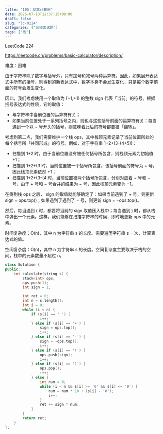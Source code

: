 ```yaml
---
title: "105：基本计算器"
date: 2025-07-13T12:37:15+08:00
draft: false
slug: "lc-0224"
categories: ["高频面试题"]
tags: ["栈"]
---
```


LeetCode 224

https://leetcode.cn/problems/basic-calculator/description/

难度：困难

由于字符串除了数字与括号外，只有加号和减号两种运算符。因此，如果展开表达式中所有的括号，则得到的新表达式中，数字本身不会发生变化，只是每个数字前面的符号会发生变化。

因此，我们考虑使用一个取值为 {−1,+1} 的整数 sign 代表「当前」的符号。根据括号表达式的性质，它的取值：

- 与字符串中当前位置的运算符有关；
- 如果当前位置处于一系列括号之内，则也与这些括号前面的运算符有关：每当遇到一个以 − 号开头的括号，则意味着此后的符号都要被「翻转」。

考虑到第二点，我们需要维护一个栈 ops，其中栈顶元素记录了当前位置所处的每个括号所「共同形成」的符号。例如，对于字符串 1+2+(3-(4+5))：

- 扫描到 1+2 时，由于当前位置没有被任何括号所包含，则栈顶元素为初始值 +1；
- 扫描到 1+2+(3 时，当前位置被一个括号所包含，该括号前面的符号为 + 号，因此栈顶元素依然 +1；
- 扫描到 1+2+(3-(4 时，当前位置被两个括号所包含，分别对应着 + 号和 − 号，由于 + 号和 − 号合并的结果为 − 号，因此栈顶元素变为 −1。

在得到栈 ops 之后， sign 的取值就能够确定了：如果当前遇到了 + 号，则更新 sign = ops.top()；如果遇到了遇到了 − 号，则更新 sign = −ops.top()。

然后，每当遇到 ( 时，都要将当前的 sign 取值压入栈中；每当遇到 ) 时，都从栈中弹出一个元素。这样，我们能够在扫描字符串的时候，即时地更新 ops 中的元素。

时间复杂度：O(n)，其中 n 为字符串 s 的长度。需要遍历字符串 s 一次，计算表达式的值。

空间复杂度：O(n)，其中 n 为字符串 s 的长度。空间复杂度主要取决于栈的空间，栈中的元素数量不超过 n。

<!--more-->

```cpp
class Solution {
public:
    int calculate(string s) {
        stack<int> ops;
        ops.push(1);
        int sign = 1;

        int ret = 0;
        int n = s.length();
        int i = 0;
        while (i < n) {
            if (s[i] == ' ') {
                i++;
            } else if (s[i] == '+') {
                sign = ops.top();
                i++;
            } else if (s[i] == '-') {
                sign = -ops.top();
                i++;
            } else if (s[i] == '(') {
                ops.push(sign);
                i++;
            } else if (s[i] == ')') {
                ops.pop();
                i++;
            } else {
                int num = 0;
                while (i < n && s[i] >= '0' && s[i] <= '9') {
                    num = num * 10 + (s[i] - '0');
                    i++;
                }
                ret += sign * num;
            }
        }
        return ret;
    }
};
```
